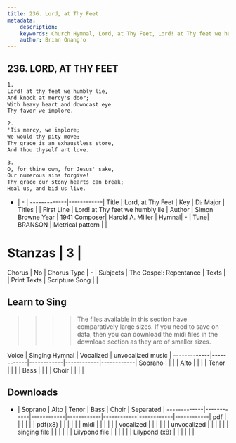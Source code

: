 ```yaml
---
title: 236. Lord, at Thy Feet
metadata:
    description: 
    keywords: Church Hymnal, Lord, at Thy Feet, Lord! at Thy feet we humbly lie, 
    author: Brian Onang'o
---
```



## 236. LORD, AT THY FEET

```txt
1.
Lord! at thy feet we humbly lie, 
And knock at mercy's door; 
With heavy heart and downcast eye 
Thy favor we implore. 

2.
'Tis mercy, we implore; 
We would thy pity move; 
Thy grace is an exhaustless store, 
And thou thyself art love. 

3.
O, for thine own, for Jesus' sake, 
Our numerous sins forgive! 
Thy grace our stony hearts can break; 
Heal us, and bid us live.

```

- |   -  |
-------------|------------|
Title | Lord, at Thy Feet |
Key | D♭ Major |
Titles |  |
First Line | Lord! at Thy feet we humbly lie |
Author | Simon Browne
Year | 1941
Composer| Harold A. Miller |
Hymnal|  - |
Tune| BRANSON |
Metrical pattern | |
# Stanzas | 3 |
Chorus | No |
Chorus Type | - |
Subjects | The Gospel: Repentance |
Texts |  |
Print Texts | 
Scripture Song |  |
  
## Learn to Sing

>>>> The files available in this section have comparatively large sizes. If you need to save on data, then you can download the midi files in the download section as they are of smaller sizes.

Voice |  Singing Hymnal | Vocalized | unvocalized music |
-------------|------------|------------|------------|------------|
Soprano | | | |
Alto | | | |
Tenor | | | |
Bass | | | |
Choir | | | |

## Downloads

- |  Soprano | Alto | Tenor | Bass | Choir | Separated |
-------------|------------|------------|------------|------------|------------|------------|
pdf | | | | | |
pdf(x8) | | | | | |
midi | | | | | |
vocalized | | | | | |
unvocalized | | | | | |
singing file | | | | | |
Lilypond file | | | | | |
Lilypond (x8) | | | | | |
  